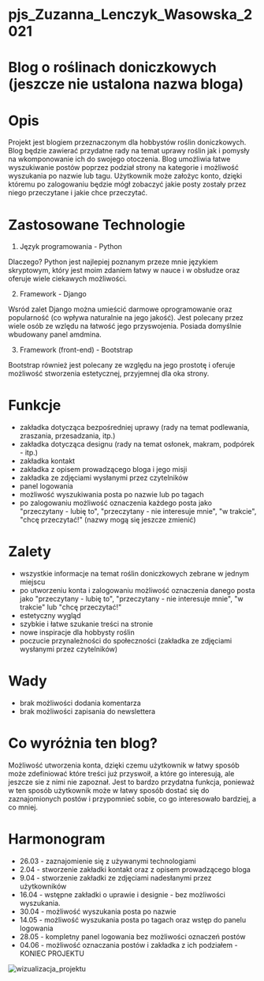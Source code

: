 # pjs_Zuzanna_Lenczyk_Wasowska_2021
#
# Blog o roślinach doniczkowych (jeszcze nie ustalona nazwa bloga) 
#
# Opis

Projekt jest blogiem przeznaczonym dla hobbystów roślin doniczkowych. Blog będzie zawierać przydatne rady na temat uprawy roślin jak i pomysły na wkomponowanie ich do swojego otoczenia. Blog umożliwia łatwe wyszukiwanie postów poprzez podział strony na kategorie i możliwość wyszukania po nazwie lub tagu. Użytkownik może założyc konto, dzięki któremu po zalogowaniu będzie mógł zobaczyć jakie posty zostały przez niego przeczytane i jakie chce przeczytać.

# Zastosowane Technologie

1. Język programowania - Python

Dlaczego?
Python jest najlepiej poznanym przeze mnie językiem skryptowym, który jest moim zdaniem łatwy w nauce i w obsłudze oraz oferuje wiele ciekawych możliwości.

2. Framework - Django

Wsród zalet Django można umieścić darmowe oprogramowanie oraz popularność (co wpływa naturalnie na jego jakość). Jest polecany przez wiele osób ze wzlędu na łatwość jego przyswojenia. Posiada domyślnie wbudowany panel amdmina.

3. Framework (front-end) - Bootstrap

Bootstrap również jest polecany ze względu na jego prostotę i oferuje możliwość stworzenia estetycznej, przyjemnej dla oka strony.

# Funkcje

- zakładka dotycząca bezpośredniej uprawy (rady na temat podlewania, zraszania, przesadzania, itp.)
- zakładka dotycząca designu (rady na temat osłonek, makram, podpórek - itp.)
- zakładka kontakt
- zakładka z opisem prowadzącego bloga i jego misji
- zakładka ze zdjęciami wysłanymi przez czytelników
- panel logowania
- możliwość wyszukiwania posta po nazwie lub po tagach
- po zalogowaniu możliwość oznaczenia każdego posta jako "przeczytany - lubię to", "przeczytany - nie interesuje mnie", "w trakcie", "chcę przeczytać!"  (nazwy mogą się jeszcze zmienić)

# Zalety

- wszystkie informacje na temat roślin doniczkowych zebrane w jednym miejscu
- po utworzeniu konta i zalogowaniu możliwość oznaczenia danego posta jako "przeczytany - lubię to", "przeczytany - nie interesuje mnie", "w trakcie" lub "chcę przeczytać!"
- estetyczny wygląd
- szybkie i łatwe szukanie treści na stronie
- nowe inspiracje dla hobbysty roślin
- poczucie przynależności do społeczności (zakładka ze zdjęciami wysłanymi przez czytelników)

# Wady

- brak możliwości dodania komentarza
- brak możliwości zapisania do newslettera

# Co wyróżnia ten blog?

Możliwość utworzenia konta, dzięki czemu użytkownik w łatwy sposób może zdefiniować które treści już przyswoił, a które go interesują, ale jeszcze sie z nimi nie zapoznał. Jest to bardzo przydatna funkcja, ponieważ w ten sposób użytkownik może w łatwy sposób dostać się do zaznajomionych postów i przypomnieć sobie, co go interesowało bardziej, a co mniej.

# Harmonogram 

- 26.03 - zaznajomienie się z używanymi technologiami
- 2.04 - stworzenie zakładki kontakt oraz z opisem prowadzącego bloga
- 9.04 - stworzenie zakładki ze zdjęciami nadesłanymi przez użytkowników
- 16.04 - wstępne zakładki o uprawie i designie - bez możliwości wyszukania.
- 30.04 - możliwość wyszukania posta po nazwie
- 14.05 - możliwość wyszukania posta po tagach oraz wstęp do panelu logowania
- 28.05 - kompletny panel logowania bez możliwości oznaczeń postów
- 04.06 - możliwość oznaczania postów i zakładka z ich podziałem - KONIEC PROJEKTU

![wizualizacja_projektu](https://user-images.githubusercontent.com/44050412/111718027-892fa500-8859-11eb-9c50-4bc0211e4dfc.png)


